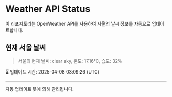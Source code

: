 
# Weather API Status

이 리포지토리는 OpenWeather API를 사용하여 서울의 날씨 정보를 자동으로 업데이트합니다.

## 현재 서울 날씨
> 서울의 현재 날씨: clear sky, 온도: 17.16°C, 습도: 32%

⏳ 업데이트 시간: 2025-04-08 03:09:26 (UTC)

---
자동 업데이트 봇에 의해 관리됩니다.

